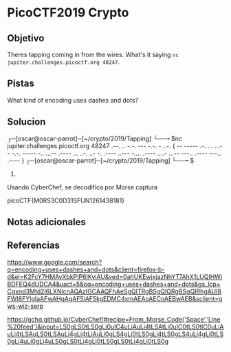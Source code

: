 # PicoCTF2019 Crypto
## Objetivo

Theres tapping coming in from the wires. What's it saying `nc jupiter.challenges.picoctf.org 48247`.

## Pistas
What kind of encoding uses dashes and dots?
## Solucion

┌─[oscar@oscar-parrot]─[~/crypto/2019/Tapping]
└──╼ $nc jupiter.challenges.picoctf.org 48247
.--. .. -.-. --- -.-. - ..-. { -- ----- .-. ... ...-- -.-. ----- -.. ...-- .---- ... ..-. ..- -. .---- ..--- -.... .---- ....- ...-- ---.. .---- ---.. .---- } 
┌─[oscar@oscar-parrot]─[~/crypto/2019/Tapping]
└──╼ $

1)
Usando CyberChef, se decodifica por Morse 
	captura

picoCTF{M0RS3C0D31SFUN1261438181}

## Notas adicionales
## Referencias 
https://www.google.com/search?q=encoding+uses+dashes+and+dots&client=firefox-b-d&ei=K2FcY7HMAvXbkPIP6IKyiAU&ved=0ahUKEwjxjazNhYT7AhX1LUQIHWiBDFEQ4dUDCA4&uact=5&oq=encoding+uses+dashes+and+dots&gs_lcp=Cgxnd3Mtd2l6LXNlcnAQAzIGCAAQFhAeSgQITRgBSgQIQRgBSgQIRhgAUI8FWI8FYIgIaAFwAHgAgAF5iAF5kgEDMC4xmAEAoAECoAEBwAEB&sclient=gws-wiz-serp

https://gchq.github.io/CyberChef/#recipe=From_Morse_Code('Space','Line%20feed')&input=LS0gLS0tLS0gLi0uIC4uLiAuLi4tLSAtLi0uIC0tLS0tIC0uLiAuLi4tLSAuLS0tLSAuLi4gLi4tLiAuLi0gLS4gLi0tLS0gLi4tLS0gLS4uLi4gLi0tLS0gLi4uLi0gLi4uLS0gLS0tLi4gLi0tLS0gLS0tLi4gLi0tLS0g


